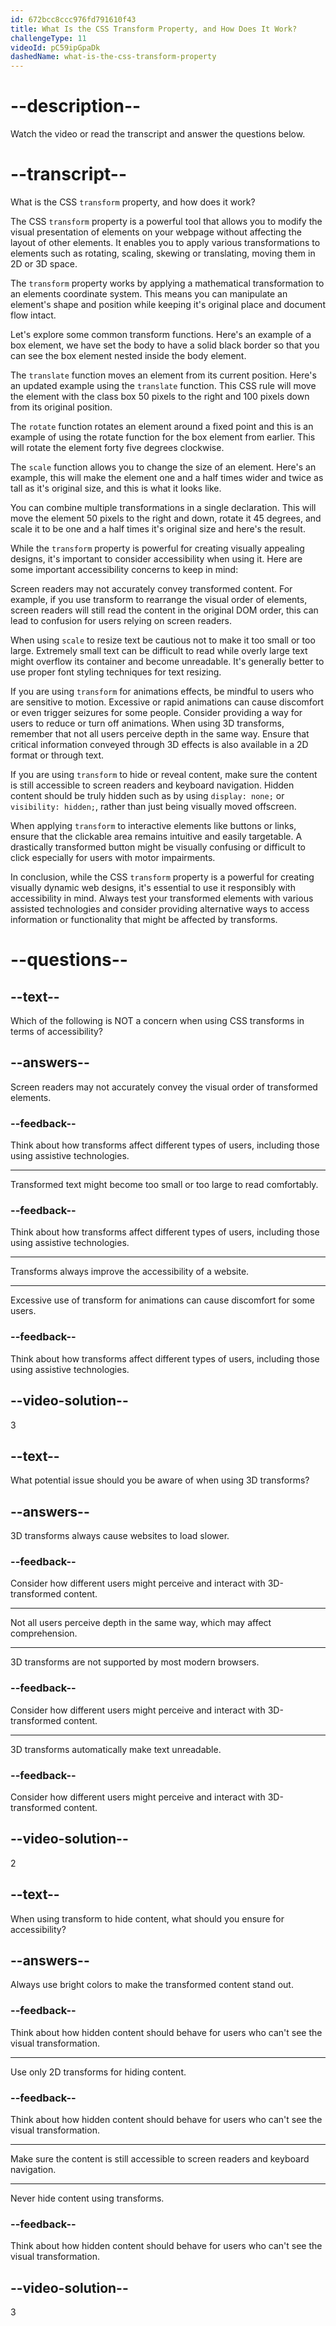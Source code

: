 ```yaml
---
id: 672bcc8ccc976fd791610f43
title: What Is the CSS Transform Property, and How Does It Work?
challengeType: 11
videoId: pC59ipGpaDk
dashedName: what-is-the-css-transform-property
---
```


# --description--

Watch the video or read the transcript and answer the questions below.

# --transcript--

What is the CSS `transform` property, and how does it work?

The CSS `transform` property is a powerful tool that allows you to modify the visual presentation of elements on  your webpage without affecting the layout of other elements. It enables you to apply various transformations to elements such as rotating, scaling, skewing or translating, moving them in 2D or 3D space.

The `transform` property works by applying a mathematical transformation to an elements coordinate system. This means you can manipulate an element's shape and position while keeping it's original place and document flow intact.

Let's explore some common transform functions. Here's an example of a box element, we have set the body to have a solid black border so that you can see the box element nested inside the body element. 

The `translate` function moves an element from its current position. Here's an updated example using the `translate` function. This CSS rule will move the element with the class box 50 pixels to the right and 100 pixels down from its original position.

The `rotate` function rotates an element around a fixed point and this is an example of using the rotate function for the box element from earlier. This will rotate the element forty five degrees clockwise.

The `scale` function allows you to change the size of an element. Here's an example, this will make the element one and a half times wider and twice as tall as it's original size, and this is what it looks like.

You can combine multiple transformations in a single declaration. This will move the element 50 pixels to the right and down, rotate it 45 degrees, and scale it to be one and a half times it's original size and here's the result.

While the `transform` property is powerful for creating visually appealing designs, it's important to consider accessibility when using it. Here are some important accessibility concerns to keep in mind: 

Screen readers may not accurately convey transformed content. For example, if you use transform to rearrange the visual order of elements, screen readers will still read the content in the original DOM order, this can lead to confusion for users relying on screen readers.

When using `scale` to resize text be cautious not to make it too small or too large. Extremely small text can be difficult to read while overly large text might overflow its container and become unreadable. It's generally better to use proper font styling techniques for text resizing.

If you are using `transform` for animations effects, be mindful to users who are sensitive to motion. Excessive or rapid animations can cause discomfort or even trigger seizures for some people. Consider providing a way for users to reduce or turn off animations. When using 3D transforms, remember that not all users perceive depth in the same way. Ensure that critical information conveyed through 3D effects is also available in a 2D format or through text.

If you are using `transform` to hide or reveal content, make sure the content is still accessible to screen readers and keyboard navigation. Hidden content should be truly hidden such as by using `display: none;` or `visibility: hidden;`, rather than just being visually moved offscreen. 

When applying `transform` to interactive elements like buttons or links, ensure that the clickable area remains intuitive and easily targetable. A drastically transformed button might be visually confusing or difficult to click especially for users with motor impairments.

In conclusion, while the CSS `transform` property is a powerful for creating visually dynamic web designs, it's essential to use it responsibly with accessibility in mind. Always test your transformed elements with various assisted technologies and consider providing alternative ways to access information or functionality that might be affected by transforms.

# --questions--

## --text--

Which of the following is NOT a concern when using CSS transforms in terms of accessibility?

## --answers--

Screen readers may not accurately convey the visual order of transformed elements.

### --feedback--

Think about how transforms affect different types of users, including those using assistive technologies.

---

Transformed text might become too small or too large to read comfortably.

### --feedback--

Think about how transforms affect different types of users, including those using assistive technologies.

---

Transforms always improve the accessibility of a website.

---

Excessive use of transform for animations can cause discomfort for some users.

### --feedback--

Think about how transforms affect different types of users, including those using assistive technologies.

## --video-solution--

3

## --text--

What potential issue should you be aware of when using 3D transforms?

## --answers--

3D transforms always cause websites to load slower.

### --feedback--

Consider how different users might perceive and interact with 3D-transformed content.

---

Not all users perceive depth in the same way, which may affect comprehension.

---

3D transforms are not supported by most modern browsers.

### --feedback--

Consider how different users might perceive and interact with 3D-transformed content.

---

3D transforms automatically make text unreadable.

### --feedback--

Consider how different users might perceive and interact with 3D-transformed content.

## --video-solution--

2

## --text--

When using transform to hide content, what should you ensure for accessibility?

## --answers--

Always use bright colors to make the transformed content stand out.

### --feedback--

Think about how hidden content should behave for users who can't see the visual transformation.

---

Use only 2D transforms for hiding content.

### --feedback--

Think about how hidden content should behave for users who can't see the visual transformation.

---

Make sure the content is still accessible to screen readers and keyboard navigation.

---

Never hide content using transforms.

### --feedback--

Think about how hidden content should behave for users who can't see the visual transformation.

## --video-solution--

3
